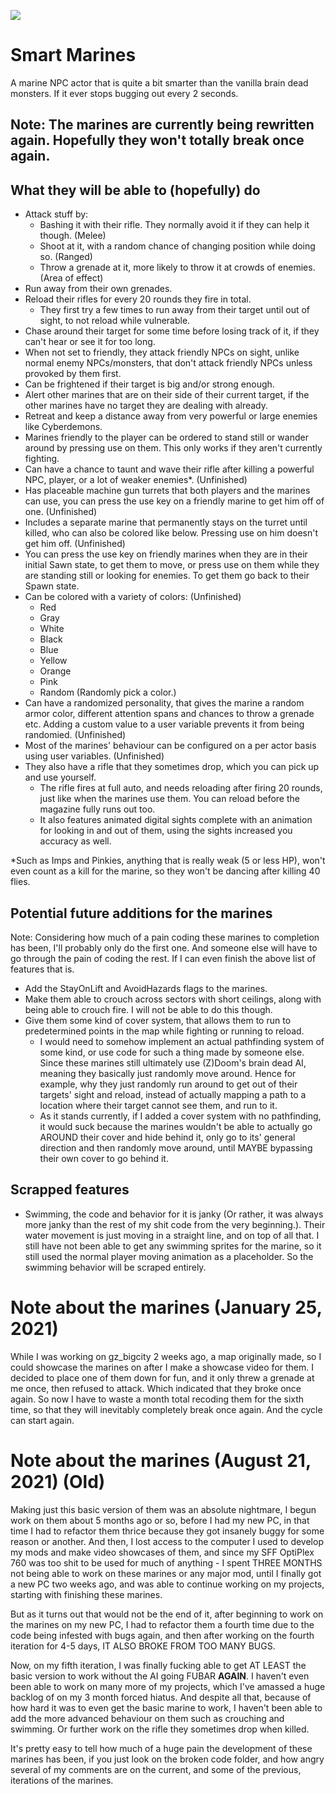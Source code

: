 ![](https://i.imgur.com/phgBzq8.png)

# Smart Marines

A marine NPC actor that is quite a bit smarter than the vanilla brain dead monsters. If it ever stops bugging out every 2 seconds.

## Note: The marines are currently being rewritten again. Hopefully they won't totally break once again.

## What they will be able to (hopefully) do

- Attack stuff by:
  - Bashing it with their rifle. They normally avoid it if they can help it though. (Melee)
  - Shoot at it, with a random chance of changing position while doing so. (Ranged)
  - Throw a grenade at it, more likely to throw it at crowds of enemies. (Area of effect)
- Run away from their own grenades.
- Reload their rifles for every 20 rounds they fire in total.
  - They first try a few times to run away from their target until out of sight, to not reload while vulnerable.
- Chase around their target for some time before losing track of it, if they can't hear or see it for too long.
- When not set to friendly, they attack friendly NPCs on sight, unlike normal enemy NPCs/monsters, that don't attack friendly NPCs unless provoked by them first.
- Can be frightened if their target is big and/or strong enough.
- Alert other marines that are on their side of their current target, if the other marines have no target they are dealing with already.
- Retreat and keep a distance away from very powerful or large enemies like Cyberdemons.
- Marines friendly to the player can be ordered to stand still or wander around by pressing use on them. This only works if they aren't currently fighting.
- Can have a chance to taunt and wave their rifle after killing a powerful NPC, player, or a lot of weaker enemies*. (Unfinished)
- Has placeable machine gun turrets that both players and the marines can use, you can press the use key on a friendly marine to get him off of one. (Unfinished)
- Includes a separate marine that permanently stays on the turret until killed, who can also be colored like below. Pressing use on him doesn't get him off. (Unfinished)
- You can press the use key on friendly marines when they are in their initial Sawn state, to get them to move, or press use on them while they are standing still or looking for enemies. To get them go back to their Spawn state.
- Can be colored with a variety of colors:  (Unfinished)
  - Red
  - Gray
  - White
  - Black
  - Blue
  - Yellow
  - Orange
  - Pink
  - Random (Randomly pick a color.)
- Can have a randomized personality, that gives the marine a random armor color, different attention spans and chances to throw a grenade etc. Adding a custom value to a user variable prevents it from being randomied. (Unfinished)
- Most of the marines' behaviour can be configured on a per actor basis using user variables. (Unfinished)
- They also have a rifle that they sometimes drop, which you can pick up and use yourself.
  - The rifle fires at full auto, and needs reloading after firing 20 rounds, just like when the marines use them. You can reload before the magazine fully runs out too.
  - It also features animated digital sights complete with an animation for looking in and out of them, using the sights increased you accuracy as well.

*Such as Imps and Pinkies, anything that is really weak (5 or less HP), won't even count as a kill for the marine, so they won't be dancing after killing 40 flies.

## Potential future additions for the marines
Note: Considering how much of a pain coding these marines to completion has been, I'll probably only do the first one. And someone else will have to go through the pain of coding the rest. If I can even finish the above list of features that is.

- Add the StayOnLift and AvoidHazards flags to the marines.
- Make them able to crouch across sectors with short ceilings, along with being able to crouch fire. I will not be able to do this though.
- Give them some kind of cover system, that allows them to run to predetermined points in the map while fighting or running to reload.
  - I would need to somehow implement an actual pathfinding system of some kind, or use code for such a thing made by someone else. Since these marines still ultimately use (Z)Doom's brain dead AI, meaning they basically just randomly move around. Hence for example, why they just randomly run around to get out of their targets' sight and reload, instead of actually mapping a path to a location where their target cannot see them, and run to it.
  - As it stands currently, if I added a cover system with no pathfinding, it would suck because the marines wouldn't be able to actually go AROUND their cover and hide behind it, only go to its' general direction and then randomly move around, until MAYBE bypassing their own cover to go behind it.

## Scrapped features

- Swimming, the code and behavior for it is janky (Or rather, it was always more janky than the rest of my shit code from the very beginning.). Their water movement is just moving in a straight line, and on top of all that. I still have not been able to get any swimming sprites for the marine, so it still used the normal player moving animation as a placeholder. So the swimming behavior will be scraped entirely.

# Note about the marines (January 25, 2021)

While I was working on gz_bigcity 2 weeks ago, a map originally made, so I could showcase the marines on after I make a showcase video for them. I decided to place one of them down for fun, and it only threw a grenade at me once, then refused to attack. Which indicated that they broke once again. So now I have to waste a month total recoding them for the sixth time, so that they will inevitably completely break once again. And the cycle can start again.

# Note about the marines (August 21, 2021) (Old)

Making just this basic version of them was an absolute nightmare, I begun work on them about 5 months ago or so, before I had my new PC, in that time I had to refactor them thrice because they got insanely buggy for some reason or another. And then, I lost access to the computer I used to develop my mods and make video showcases of them, and since my SFF OptiPlex 760 was too shit to be used for much of anything - I spent THREE MONTHS not being able to work on these marines or any major mod, until I finally got a new PC two weeks ago, and was able to continue working on my projects, starting with finishing these marines.

But as it turns out that would not be the end of it, after beginning to work on the marines on my new PC, I had to refactor them a fourth time due to the code being infested with bugs again, and then after working on the fourth iteration for 4-5 days, IT ALSO BROKE FROM TOO MANY BUGS.

Now, on my fifth iteration, I was finally fucking able to get AT LEAST the basic version to work without the AI going FUBAR **AGAIN**. I haven't even been able to work on many more of my projects, which I've amassed a huge backlog of on my 3 month forced hiatus. And despite all that, because of how hard it was to even get the basic marine to work, I haven't been able to add the more advanced behaviour on them such as crouching and swimming. Or further work on the rifle they sometimes drop when killed.

It's pretty easy to tell how much of a huge pain the development of these marines has been, if you just look on the broken code folder, and how angry several of my comments are on the current, and some of the previous, iterations of the marines.
